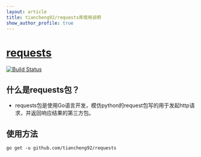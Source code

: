 ```yaml
---
layout: article
title: tiancheng92/requests库使用说明
show_author_profile: true
---
```


# [requests](https://github.com/tiancheng92/requests)


[![Build Status](https://github.com/tiancheng92/requests/workflows/Build/badge.svg)](https://github.com/tiancheng92/requests/actions)

## 什么是requests包？

* requests包是使用Go语言开发，模仿python的request包写的用于发起http请求，并返回响应结果的第三方包。

<!--more-->

## 使用方法

```shell
go get -u github.com/tiancheng92/requests
```
